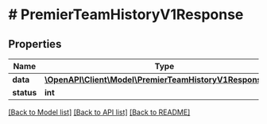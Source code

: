 # # PremierTeamHistoryV1Response

## Properties

Name | Type | Description | Notes
------------ | ------------- | ------------- | -------------
**data** | [**\OpenAPI\Client\Model\PremierTeamHistoryV1ResponseData**](PremierTeamHistoryV1ResponseData.md) |  |
**status** | **int** |  |

[[Back to Model list]](../../README.md#models) [[Back to API list]](../../README.md#endpoints) [[Back to README]](../../README.md)
